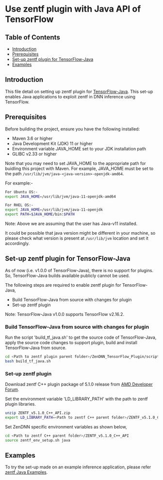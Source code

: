 # Use zentf plugin with Java API of TensorFlow

## Table of Contents
- [Introduction](#introduction)
- [Prerequisites](#prerequisites)
- [Set-up zentf plugin for TensorFlow-Java](#set-up-zentf-plugin-for-tensorflow-java)
- [Examples](#examples)

## Introduction
This file detail on setting up zentf plugin for [TensorFlow-Java](https://github.com/tensorflow/java). This set-up enables Java applications to exploit zentf in DNN inference using TensorFlow.

## Prerequisites
Before building the project, ensure you have the following installed:
- Maven 3.6 or higher
- Java Development Kit (JDK) 11 or higher
- Environment variable JAVA_HOME set to your JDK installation path
- GLIBC v2.33 or higher

Note that you may need to set JAVA_HOME to the appropriate path for buidling this project with Maven. For example, JAVA_HOME must be set to the path `/usr/lib/jvm/java-<java-version>-openjdk-amd64`.

For example:-
```bash
For Ubuntu OS:-
export JAVA_HOME=/usr/lib/jvm/java-11-openjdk-amd64

For RHEL OS:-
export JAVA_HOME=/usr/lib/jvm/java-11-openjdk
export PATH=$JAVA_HOME/bin:$PATH
```

Note: Above we are assuming that the user has Java-v11 installed.

It could be possible that java version might be different in your machine, so please check what version is present at `/usr/lib/jvm` location and set it accordingly.

## Set-up zentf plugin for TensorFlow-Java
As of now (i.e. v1.0.0 of TensorFlow-Java), there is no support for plugins. So, TensorFlow-Java builds available publicly cannot be used.

The following steps are required to enable zentf plugin for TensorFlow-Java,
- Build TensorFlow-Java from source with changes for plugin
- Set-up zentf plugin

Note: TensorFlow-Java v1.0.0 supports TensorFlow v2.16.2.

### Build TensorFlow-Java from source with changes for plugin

Run the script 'build_tf_java.sh' to get the source code of TensorFlow-Java, apply the source code changes to support plugin, build and install TensorFlow-Java from source.
```bash
cd <Path to zentf plugin parent folder>/ZenDNN_TensorFlow_Plugin/scripts/java
bash build_tf_java.sh
```
### Set-up zentf plugin
Download zentf C++ plugin package of 5.1.0 release from [AMD Developer Forum](https://www.amd.com/en/developer/zendnn.html).

Set the environment variable 'LD_LIBRARY_PATH' with the path to zentf plugin libraries.
```bash
unzip ZENTF_v5.1.0_C++_API.zip
export LD_LIBRARY_PATH=<Path to zentf C++ parent folder>/ZENTF_v5.1.0_C++_API/lib-tensorflow-plugins
```

Set ZenDNN specific environment variables as shown below,
```bash
cd <Path to zentf C++ parent folder>/ZENTF_v5.1.0_C++_API
source zentf_env_setup.sh java
```

## Examples
To try the set-up made on an example inference application, please refer [zentf Java Examples](../../examples/java/README.md).
